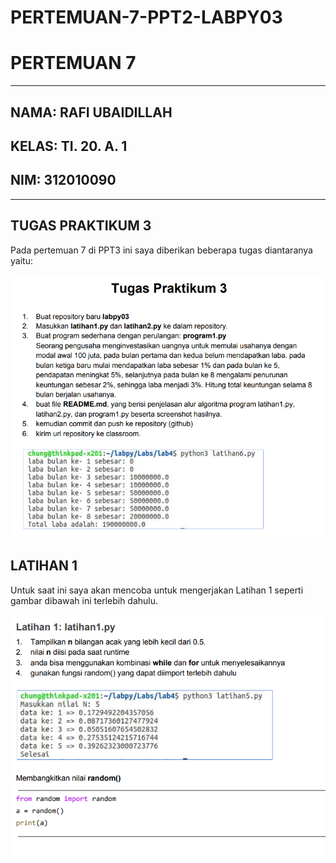 # PERTEMUAN-7-PPT2-LABPY03

# PERTEMUAN 7

---------------------------------------------------
## NAMA: RAFI UBAIDILLAH
## KELAS: TI. 20. A. 1
## NIM: 312010090

--------------------------------------------------
## TUGAS PRAKTIKUM 3

Pada pertemuan 7 di PPT3 ini saya diberikan beberapa tugas diantaranya yaitu:

![uby1](foto/uby1.png)

## LATIHAN 1

Untuk saat ini saya akan mencoba untuk mengerjakan Latihan 1 seperti gambar dibawah ini terlebih dahulu.

![uby2](foto/uby2.png)


